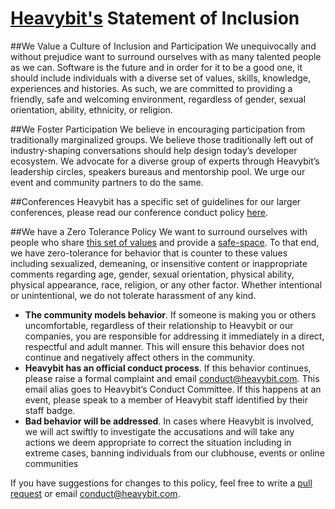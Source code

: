 [Heavybit's](http://heavybit.com) Statement of Inclusion
=======

##We Value a Culture of Inclusion and Participation
We unequivocally and without prejudice want to surround ourselves with as many talented people as we can. Software is the future and in order for it to be a good one, it should include individuals with a diverse set of values, skills, knowledge, experiences and histories. As such, we are committed to providing a friendly, safe and welcoming environment, regardless of gender, sexual orientation, ability, ethnicity, or religion.

##We Foster Participation
We believe in encouraging participation from traditionally marginalized groups. We believe those traditionally left out of industry-shaping conversations should help design today’s developer ecosystem.  We advocate for a diverse group of experts through Heavybit’s leadership circles, speakers bureaus and mentorship pool.  We urge our event and community partners to do the same.

##Conferences
Heavybit has a specific set of guidelines for our larger conferences, please read our conference conduct policy [here](./conference-conduct.md).

##We have a Zero Tolerance Policy
We want to surround ourselves with people who share [this set of values](http://geekfeminism.wikia.com/wiki/Conference_anti-harassment/Policy) and provide a [safe-space](http://en.wikipedia.org/wiki/Safe-space). To that end, we have zero-tolerance for behavior that is counter to these values including sexualized, demeaning, or insensitive content or inappropriate comments regarding age, gender, sexual orientation, physical ability, physical appearance, race, religion, or any other factor. Whether intentional or unintentional, we do not tolerate harassment of any kind.

* **The community models behavior**.  If someone is making you or others uncomfortable, regardless of their relationship to Heavybit or our companies, you are responsible for addressing it immediately in a direct, respectful and adult manner. This will ensure this behavior does not continue and negatively affect others in the community. 
* **Heavybit has an official conduct process**. If this behavior continues, please raise a formal complaint and email [conduct@heavybit.com](mailto:conduct@heavybit.com). This email alias goes to Heavybit’s Conduct Committee. If this happens at an event, please speak to a member of Heavybit staff identified by their staff badge.
* **Bad behavior will be addressed**. In cases where Heavybit is involved, we will act swiftly to investigate the accusations and will take any actions we deem appropriate to correct the situation including in extreme cases, banning individuals from our clubhouse, events or online communities

If you have suggestions for changes to this policy, feel free to write a [pull request](https://github.com/heavybit/conduct) or email [conduct@heavybit.com](mailto:conduct@heavybit.com).
